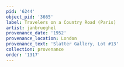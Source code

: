 ```yaml
---
pid: '6244'
object_pid: '3665'
label: Travelers on a Country Road (Paris)
artist: janbrueghel
provenance_date: '1952'
provenance_location: London
provenance_text: 'Slatter Gallery, Lot #13'
collection: provenance
order: '1317'
---
```

